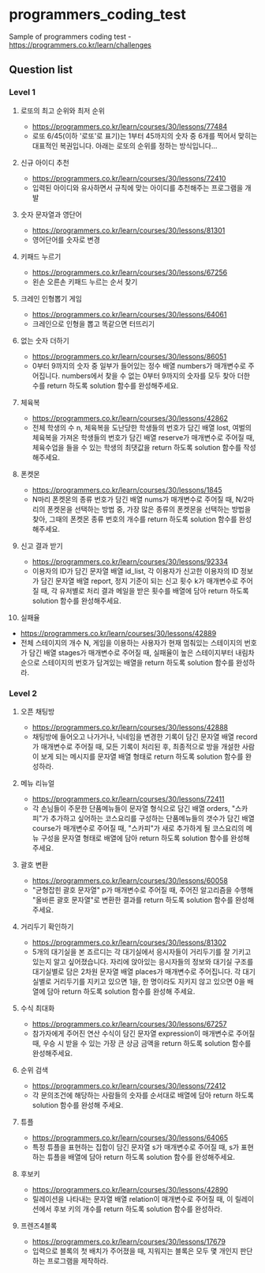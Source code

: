 # programmers_coding_test
Sample of programmers coding test - https://programmers.co.kr/learn/challenges

## Question list

### Level 1

1. 로또의 최고 순위와 최저 순위
   - https://programmers.co.kr/learn/courses/30/lessons/77484
   - 로또 6/45(이하 '로또'로 표기)는 1부터 45까지의 숫자 중 6개를 찍어서 맞히는 대표적인 복권입니다. 아래는 로또의 순위를 정하는 방식입니다...

2. 신규 아이디 추천
   - https://programmers.co.kr/learn/courses/30/lessons/72410
   - 입력된 아이디와 유사하면서 규칙에 맞는 아이디를 추천해주는 프로그램을 개발

3. 숫자 문자열과 영단어
   - https://programmers.co.kr/learn/courses/30/lessons/81301
   - 영어단어를 숫자로 변경

4. 키패드 누르기
   - https://programmers.co.kr/learn/courses/30/lessons/67256
   - 왼손 오른손 키패드 누르는 순서 찾기

5. 크레인 인형뽑기 게임
   - https://programmers.co.kr/learn/courses/30/lessons/64061
   - 크레인으로 인형을 뽑고 똑같으면 터뜨리기

6. 없는 숫자 더하기
   - https://programmers.co.kr/learn/courses/30/lessons/86051
   - 0부터 9까지의 숫자 중 일부가 들어있는 정수 배열 numbers가 매개변수로 주어집니다. numbers에서 찾을 수 없는 0부터 9까지의 숫자를 모두 찾아 더한 수를 return 하도록 solution 함수를 완성해주세요.

7. 체육복
   - https://programmers.co.kr/learn/courses/30/lessons/42862
   - 전체 학생의 수 n, 체육복을 도난당한 학생들의 번호가 담긴 배열 lost, 여벌의 체육복을 가져온 학생들의 번호가 담긴 배열 reserve가 매개변수로 주어질 때, 체육수업을 들을 수 있는 학생의 최댓값을 return 하도록 solution 함수를 작성해주세요.

8. 폰켓몬
   - https://programmers.co.kr/learn/courses/30/lessons/1845
   - N마리 폰켓몬의 종류 번호가 담긴 배열 nums가 매개변수로 주어질 때, N/2마리의 폰켓몬을 선택하는 방법 중, 가장 많은 종류의 폰켓몬을 선택하는 방법을 찾아, 그때의 폰켓몬 종류 번호의 개수를 return 하도록 solution 함수를 완성해주세요.

9. 신고 결과 받기
   - https://programmers.co.kr/learn/courses/30/lessons/92334
   - 이용자의 ID가 담긴 문자열 배열 id_list, 각 이용자가 신고한 이용자의 ID 정보가 담긴 문자열 배열 report, 정지 기준이 되는 신고 횟수 k가 매개변수로 주어질 때, 각 유저별로 처리 결과 메일을 받은 횟수를 배열에 담아 return 하도록 solution 함수를 완성해주세요.

10. 실패율
   - https://programmers.co.kr/learn/courses/30/lessons/42889
   - 전체 스테이지의 개수 N, 게임을 이용하는 사용자가 현재 멈춰있는 스테이지의 번호가 담긴 배열 stages가 매개변수로 주어질 때, 실패율이 높은 스테이지부터 내림차순으로 스테이지의 번호가 담겨있는 배열을 return 하도록 solution 함수를 완성하라.

### Level 2

1. 오픈 채팅방
   - https://programmers.co.kr/learn/courses/30/lessons/42888
   - 채팅방에 들어오고 나가거나, 닉네임을 변경한 기록이 담긴 문자열 배열 record가 매개변수로 주어질 때, 모든 기록이 처리된 후, 최종적으로 방을 개설한 사람이 보게 되는 메시지를 문자열 배열 형태로 return 하도록 solution 함수를 완성하라.

2. 메뉴 리뉴얼
   - https://programmers.co.kr/learn/courses/30/lessons/72411
   - 각 손님들이 주문한 단품메뉴들이 문자열 형식으로 담긴 배열 orders, "스카피"가 추가하고 싶어하는 코스요리를 구성하는 단품메뉴들의 갯수가 담긴 배열 course가 매개변수로 주어질 때, "스카피"가 새로 추가하게 될 코스요리의 메뉴 구성을 문자열 형태로 배열에 담아 return 하도록 solution 함수를 완성해 주세요.

3. 괄호 변환
   - https://programmers.co.kr/learn/courses/30/lessons/60058
   - "균형잡힌 괄호 문자열" p가 매개변수로 주어질 때, 주어진 알고리즘을 수행해 "올바른 괄호 문자열"로 변환한 결과를 return 하도록 solution 함수를 완성해 주세요.

4. 거리두기 확인하기
   - https://programmers.co.kr/learn/courses/30/lessons/81302
   - 5개의 대기실을 본 죠르디는 각 대기실에서 응시자들이 거리두기를 잘 기키고 있는지 알고 싶어졌습니다. 자리에 앉아있는 응시자들의 정보와 대기실 구조를 대기실별로 담은 2차원 문자열 배열 places가 매개변수로 주어집니다. 각 대기실별로 거리두기를 지키고 있으면 1을, 한 명이라도 지키지 않고 있으면 0을 배열에 담아 return 하도록 solution 함수를 완성해 주세요.

5. 수식 최대화
   - https://programmers.co.kr/learn/courses/30/lessons/67257
   - 참가자에게 주어진 연산 수식이 담긴 문자열 expression이 매개변수로 주어질 때, 우승 시 받을 수 있는 가장 큰 상금 금액을 return 하도록 solution 함수를 완성해주세요.

6. 순위 검색
   - https://programmers.co.kr/learn/courses/30/lessons/72412
   - 각 문의조건에 해당하는 사람들의 숫자를 순서대로 배열에 담아 return 하도록 solution 함수를 완성해 주세요.

7. 튜플
   - https://programmers.co.kr/learn/courses/30/lessons/64065
   - 특정 튜플을 표현하는 집합이 담긴 문자열 s가 매개변수로 주어질 때, s가 표현하는 튜플을 배열에 담아 return 하도록 solution 함수를 완성해주세요.

8. 후보키
   - https://programmers.co.kr/learn/courses/30/lessons/42890
   - 릴레이션을 나타내는 문자열 배열 relation이 매개변수로 주어질 때, 이 릴레이션에서 후보 키의 개수를 return 하도록 solution 함수를 완성하라.

9. 프렌즈4블록
   - https://programmers.co.kr/learn/courses/30/lessons/17679
   - 입력으로 블록의 첫 배치가 주어졌을 때, 지워지는 블록은 모두 몇 개인지 판단하는 프로그램을 제작하라.